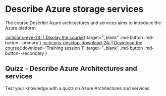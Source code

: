 # Describe Azure storage services

The course Describe Azure architectures and services aims to introduce the Azure platform

[:octicons-eye-24: | Display the course](../assets/files/Describe_Azure_architectures_services.pdf){:target="_blank" .md-button .md-button--primary } [:octicons-desktop-download-24: | Download the course](../assets/files/Describe_Azure_architectures_services.pdf){:download='Training session 1' :target="_blank" .md-button .md-button--secondary }

## Quizz - Describe Azure Architectures and services

Test your knowledge with a quizz on Azure Architectures and services:
